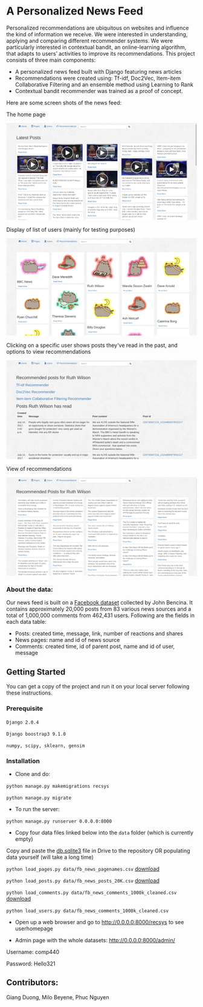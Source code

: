 # A Personalized News Feed

Personalized recommendations are ubiquitous on websites and influence the kind of information we receive.
We were interested in understanding, applying and comparing different recommender systems.
We were particularly interested in contextual bandit, an online-learning algorithm, that adapts to users’ activities to improve its recommendations.
This project consists of three main components:

+ A personalized news feed built with Django featuring news articles
+ Recommendations were created using: Tf-idf, Doc2Vec, Item-item Collaborative Filtering and an ensemble method using Learning to Rank
+ Contextual bandit recommender was trained as a proof of concept.

Here are some screen shots of the news feed:

The home page

![home page](https://github.com/giangduong36/contextual-personalized-feeds-migiphu/blob/master/image/homepage.png?raw=true)

Display of list of users (mainly for testing purposes)

![list of users](https://github.com/giangduong36/contextual-personalized-feeds-migiphu/blob/master/image/userpage.png?raw=true)

Clicking on a specific user shows posts they've read in the past, and options to view recommendations

![view of specific user](https://github.com/giangduong36/contextual-personalized-feeds-migiphu/blob/master/image/userhomepage.png?raw=true)

View of recommendations

![view of recommendations](https://github.com/giangduong36/contextual-personalized-feeds-migiphu/blob/master/image/recommendationpage.png?raw=true)

### About the data:

Our news feed is built on a
[Facebook dataset](http://www.jbencina.com/blog/2017/07/14/facebook-news-dataset-1000k-comments-20k-posts/) collected
by John Bencina. It contains approximately 20,000 posts from 83 various news sources and a total of 1,000,000 comments from 462,431 users. Following are the fields in each data table:

+ Posts: created time, message, link, number of reactions and shares
+ News pages: name and id of news source
+ Comments: created time, id of parent post, name and id of user, message

## Getting Started

You can get a copy of the project and run it on your local server following
these instructions.

### Prerequisite

`Django 2.0.4`

`Django boostrap3 9.1.0`

`numpy, scipy, sklearn, gensim`


### Installation

- Clone and do:

`python manage.py makemigrations recsys`

`python manage.py migrate`

- To run the server:

`python manage.py runserver 0.0.0.0:8000`

- Copy four data files linked below into the `data` folder (which is currently empty)

Copy and paste the [db.sqlite3](https://1fichier.com/?2r7bxhbnam) file in Drive to the repository
OR populating data yourself (will take a long time)

`python load_pages.py data/fb_news_pagenames.csv` [download](https://1fichier.com/?7nskh43qry)

`python load_posts.py data/fb_news_posts_20K.csv` [download](https://1fichier.com/?vm3o938k7w)

`python load_comments.py data/fb_news_comments_1000k_cleaned.csv` [download](https://1fichier.com/?o53ktx5a7o)

`python load_users.py data/fb_news_comments_1000k_cleaned.csv`

- Open up a web browser and go to http://0.0.0.0:8000/recsys to see userhomepage

- Admin page with the whole datasets: http://0.0.0.0:8000/admin/

Username: comp440

Password: Hello321


## Contributors:

Giang Duong, Milo Beyene, Phuc Nguyen

